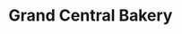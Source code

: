 ---
title: "Grand Central Bakery"
url: /portland/grand-central-bakery-southeast-woodstock-boulevard/
shop: bakery
---